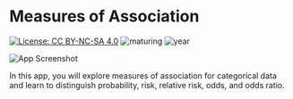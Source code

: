 # Measures of Association

[![License: CC BY-NC-SA 4.0](https://img.shields.io/badge/License-CC%20BY--NC--SA%204.0-lightgrey.svg)](https://creativecommons.org/licenses/by-nc-sa/4.0/) ![maturing](https://img.shields.io/badge/lifecycle-maturing-blue) ![year](https://img.shields.io/badge/year-2018-lightgrey)

![App Screenshot](https://sites.psu.edu/shinyapps/files/2018/11/d77c2391e88393daee809f6a0e27926de9ec7e9c-measureassociation-2317m56.png)

In this app, you will explore measures of association for categorical data and learn to distinguish probability, risk, relative risk, odds, and odds ratio.
